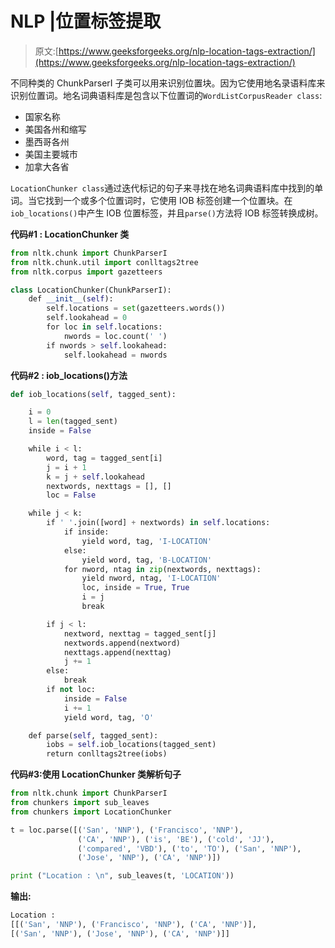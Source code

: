 # NLP |位置标签提取

> 原文:[https://www.geeksforgeeks.org/nlp-location-tags-extraction/](https://www.geeksforgeeks.org/nlp-location-tags-extraction/)

不同种类的 ChunkParserI 子类可以用来识别位置块。因为它使用地名录语料库来识别位置词。地名词典语料库是包含以下位置词的`WordListCorpusReader class`:

*   国家名称
*   美国各州和缩写
*   墨西哥各州
*   美国主要城市
*   加拿大各省

`LocationChunker class`通过迭代标记的句子来寻找在地名词典语料库中找到的单词。当它找到一个或多个位置词时，它使用 IOB 标签创建一个位置块。在`iob_locations()`中产生 IOB 位置标签，并且`parse()`方法将 IOB 标签转换成树。

**代码#1 : LocationChunker 类**

```py
from nltk.chunk import ChunkParserI
from nltk.chunk.util import conlltags2tree
from nltk.corpus import gazetteers

class LocationChunker(ChunkParserI):
    def __init__(self):
        self.locations = set(gazetteers.words())
        self.lookahead = 0
        for loc in self.locations:
            nwords = loc.count(' ')
        if nwords > self.lookahead:
            self.lookahead = nwords
```

**代码#2 : iob_locations()方法**

```py
def iob_locations(self, tagged_sent):

    i = 0
    l = len(tagged_sent)
    inside = False

    while i < l:
        word, tag = tagged_sent[i]
        j = i + 1
        k = j + self.lookahead
        nextwords, nexttags = [], []
        loc = False

    while j < k:
        if ' '.join([word] + nextwords) in self.locations:
            if inside:
                yield word, tag, 'I-LOCATION'
            else:
                yield word, tag, 'B-LOCATION'
            for nword, ntag in zip(nextwords, nexttags):
                yield nword, ntag, 'I-LOCATION'
                loc, inside = True, True
                i = j
                break

        if j < l:
            nextword, nexttag = tagged_sent[j]
            nextwords.append(nextword)
            nexttags.append(nexttag)
            j += 1
        else:
            break
        if not loc:
            inside = False
            i += 1
            yield word, tag, 'O'

    def parse(self, tagged_sent):
        iobs = self.iob_locations(tagged_sent)
        return conlltags2tree(iobs)
```

**代码#3:使用 LocationChunker 类解析句子**

```py
from nltk.chunk import ChunkParserI
from chunkers import sub_leaves
from chunkers import LocationChunker

t = loc.parse([('San', 'NNP'), ('Francisco', 'NNP'),
               ('CA', 'NNP'), ('is', 'BE'), ('cold', 'JJ'), 
               ('compared', 'VBD'), ('to', 'TO'), ('San', 'NNP'),
               ('Jose', 'NNP'), ('CA', 'NNP')])

print ("Location : \n", sub_leaves(t, 'LOCATION'))
```

**输出:**

```py
Location : 
[[('San', 'NNP'), ('Francisco', 'NNP'), ('CA', 'NNP')], 
[('San', 'NNP'), ('Jose', 'NNP'), ('CA', 'NNP')]]

```